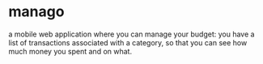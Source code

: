 # manago
a mobile web application where you can manage your budget: you have a list of transactions associated with a category, so that you can see how much money you spent and on what. 
